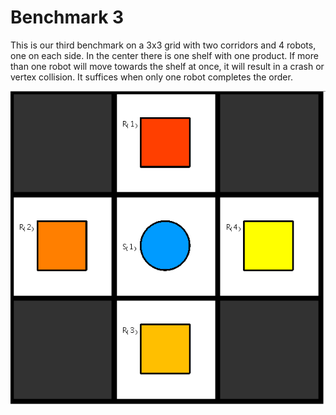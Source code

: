 # Benchmark 3

This is our third benchmark on a 3x3 grid with two corridors and 4 robots, one on each side. In the center there is one shelf with one product. If more than one robot will move towards the shelf at once, it will result in a crash or vertex collision. It suffices when only one robot completes the order.

![Benchmark3](instance/x3_y3_n5_r4_s1_ps0_pr1_u1_o1_N003.png "Benchmark3")

